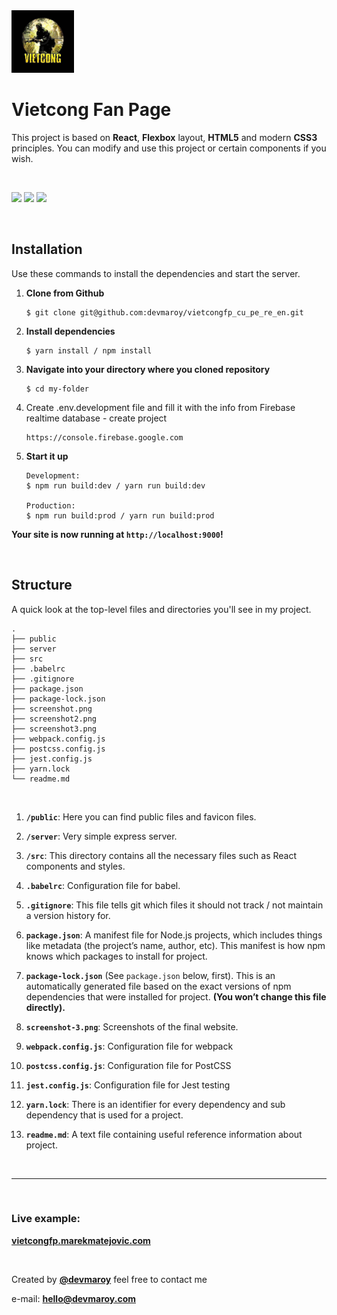 <img src="public/images/logo/logo.png" width="100">

# **Vietcong Fan Page**

This project is based on **React**, **Flexbox** layout, **HTML5** and modern **CSS3** principles. You can modify and use this project or certain components if you wish.

<br>

![](screenshot.png)
![](screenshot2.png)
![](screenshot3.png)

<br>

## Installation

Use these commands to install the dependencies and start the server.

1. **Clone from Github**

   ```
   $ git clone git@github.com:devmaroy/vietcongfp_cu_pe_re_en.git
   ```

2. **Install dependencies**
   ```
   $ yarn install / npm install
   ```
3. **Navigate into your directory where you cloned repository**

   ```
   $ cd my-folder
   ```

4. Create .env.development file and fill it with the info from Firebase realtime database - create project

   ```
   https://console.firebase.google.com
   ```

5. **Start it up**

   ```
   Development:
   $ npm run build:dev / yarn run build:dev

   Production:
   $ npm run build:prod / yarn run build:prod
   ```

**Your site is now running at `http://localhost:9000`!**

<br>

## Structure

A quick look at the top-level files and directories you'll see in my project.

    .
    ├── public
    ├── server
    ├── src
    ├── .babelrc
    ├── .gitignore
    ├── package.json
    ├── package-lock.json
    ├── screenshot.png
    ├── screenshot2.png
    ├── screenshot3.png
    ├── webpack.config.js
    ├── postcss.config.js
    ├── jest.config.js
    ├── yarn.lock
    └── readme.md

<br>

1.  **`/public`**: Here you can find public files and favicon files.

2.  **`/server`**: Very simple express server.

3.  **`/src`**: This directory contains all the necessary files such as React components and styles.

4.  **`.babelrc`**: Configuration file for babel.

5.  **`.gitignore`**: This file tells git which files it should not track / not maintain a version history for.

6.  **`package.json`**: A manifest file for Node.js projects, which includes things like metadata (the project’s name, author, etc). This manifest is how npm knows which packages to install for project.

7.  **`package-lock.json`** (See `package.json` below, first). This is an automatically generated file based on the exact versions of npm dependencies that were installed for project. **(You won’t change this file directly).**

8.  **`screenshot-3.png`**: Screenshots of the final website.

9.  **`webpack.config.js`**: Configuration file for webpack

10. **`postcss.config.js`**: Configuration file for PostCSS

11. **`jest.config.js`**: Configuration file for Jest testing

12. **`yarn.lock`**: There is an identifier for every dependency and sub dependency that is used for a project.

13. **`readme.md`**: A text file containing useful reference information about project.

<br>

<hr>

<br>

### Live example:

**[vietcongfp.marekmatejovic.com](https://vietcongfp.marekmatejovic.com)**

<br>

Created by **[@devmaroy](https://twitter.com/devmaroy)** feel free to contact me

e-mail: **[hello@devmaroy.com](mailto:hello@devmaroy.com?subject=[GitHub]%20vietcongfp_cu_pe_re_en)**
